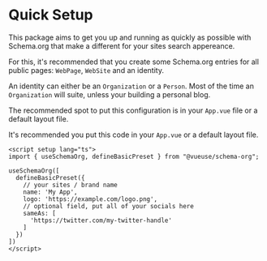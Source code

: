 # Quick Setup

This package aims to get you up and running as quickly as possible with Schema.org that make a different
for your sites search appereance.

For this, it's recommended that you create some Schema.org entries for all public pages: `WebPage`, `WebSite` and an identity.

An identity can either be an `Organization` or a `Person`.
Most of the time an `Organization` will suite, unless your building a personal blog.

The recommended spot to put this configuration is in your `App.vue` file or a default layout file.

It's recommended you put this code in your `App.vue` or a default layout file.

```vue
<script setup lang="ts">
import { useSchemaOrg, defineBasicPreset } from "@vueuse/schema-org";

useSchemaOrg([
  defineBasicPreset({
    // your sites / brand name
    name: 'My App',
    logo: 'https://example.com/logo.png',
    // optional field, put all of your socials here
    sameAs: [
      'https://twitter.com/my-twitter-handle'
    ]
  })
])
</script>
```
